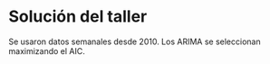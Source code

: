 # Solución del taller
Se usaron datos semanales desde 2010.
Los ARIMA se seleccionan maximizando el AIC. 
